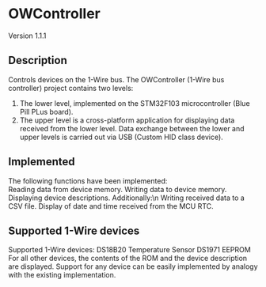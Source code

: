 # OWController
Version 1.1.1
## Description
Controls devices on the 1-Wire bus.
The OWController (1-Wire bus controller) project contains two levels:
1. The lower level, implemented on the STM32F103 microcontroller (Blue Pill PLus board).
2. The upper level is a cross-platform application for displaying data received from the lower level.
Data exchange between the lower and upper levels is carried out via USB (Custom HID class device).
## Implemented
The following functions have been implemented:\
Reading data from device memory.
Writing data to device memory.
Displaying device descriptions.
Additionally:\n
Writing received data to a CSV file.
Display of date and time received from the MCU RTC.
## Supported 1-Wire devices
Supported 1-Wire devices:
DS18B20 Temperature Sensor
DS1971 EEPROM
For all other devices, the contents of the ROM and the device description are displayed.
Support for any device can be easily implemented by analogy with the existing implementation.
